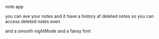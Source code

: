 note app 

you can ave your notes 
and it have a history af deleted notes so you can access deleted notes even

and a smooth nightMode 
and a fansy font 
